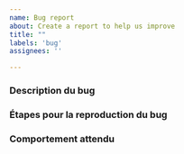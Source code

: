 ```yaml
---
name: Bug report
about: Create a report to help us improve
title: ""
labels: 'bug'
assignees: ''

---
```


### Description du bug

### Étapes pour la reproduction du bug

### Comportement attendu
